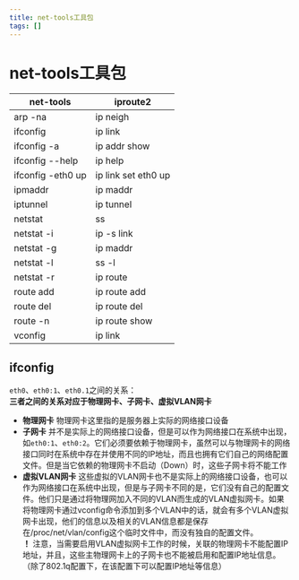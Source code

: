 ```yaml
---
title: net-tools工具包
tags: []
---
```


# net-tools工具包

| net-tools | iproute2 |
|   ---     |    ---   |
| arp -na   | ip neigh |
| ifconfig  | ip link  |
| ifconfig -a | ip addr show |
| ifconfig --help | ip help |
| ifconfig -eth0 up | ip link set eth0 up |
| ipmaddr | ip maddr |
| iptunnel | ip tunnel |
| netstat | ss |
| netstat -i | ip -s link |
| netstat -g | ip maddr |
| netstat -l | ss -l |
| netstat -r | ip route |
| route add | ip route add |
| route del | ip route del |
| route -n | ip route show |
| vconfig | ip link |

## ifconfig

`eth0`、`eth0:1`、`eth0.1`之间的关系：  
**三者之间的关系对应于物理网卡、子网卡、虚拟VLAN网卡**  

* **物理网卡** 物理网卡这里指的是服务器上实际的网络接口设备
* **子网卡** 并不是实际上的网络接口设备，但是可以作为网络接口在系统中出现，如`eth0:1`、`eth0:2`。它们必须要依赖于物理网卡，虽然可以与物理网卡的网络接口同时在系统中存在并使用不同的IP地址，而且也拥有它们自己的网络配置文件。但是当它依赖的物理网卡不启动（Down）时，这些子网卡将不能工作
* **虚拟VLAN网卡** 这些虚拟的VLAN网卡也不是实际上的网络接口设备，也可以作为网络接口在系统中出现，但是与子网卡不同的是，它们没有自己的配置文件。他们只是通过将物理网加入不同的VLAN而生成的VLAN虚拟网卡。如果将物理网卡通过vconfig命令添加到多个VLAN中的话，就会有多个VLAN虚拟网卡出现，他们的信息以及相关的VLAN信息都是保存在/proc/net/vlan/config这个临时文件中，而没有独自的配置文件。  
**！** 注意，当需要启用VLAN虚拟网卡工作的时候，关联的物理网卡不能配置IP地址，并且，这些主物理网卡上的子网卡也不能被启用和配置IP地址信息。（除了802.1q配置下，在该配置下可以配置IP地址等信息）
